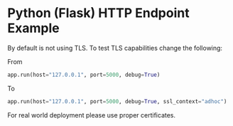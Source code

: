 # Python (Flask) HTTP Endpoint Example

By default is not using TLS. To test TLS capabilities change the following:

From
```python
app.run(host="127.0.0.1", port=5000, debug=True)
```
To
```python
app.run(host="127.0.0.1", port=5000, debug=True, ssl_context="adhoc")
```

For real world deployment please use proper certificates.